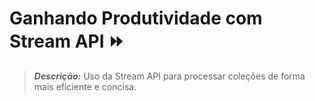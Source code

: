 # Ganhando Produtividade com Stream API ⏩

> ***Descrição:*** Uso da Stream API para processar coleções de forma mais eficiente e concisa.
